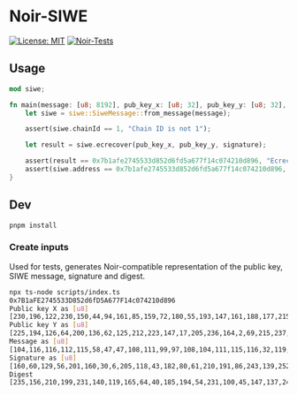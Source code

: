 # Noir-SIWE

[![License: MIT](https://img.shields.io/badge/License-MIT-yellow.svg)](https://opensource.org/licenses/MIT)
[![Noir-Tests](https://github.com/pavlovdog/noir-siwe/actions/workflows/noir.yaml/badge.svg)](https://github.com/pavlovdog/noir-siwe/actions/workflows/noir.yaml)

## Usage


```rust
mod siwe;

fn main(message: [u8; 8192], pub_key_x: [u8; 32], pub_key_y: [u8; 32], signature: [u8; 64]) {
    let siwe = siwe::SiweMessage::from_message(message);

    assert(siwe.chainId == 1, "Chain ID is not 1");

    let result = siwe.ecrecover(pub_key_x, pub_key_y, signature);

    assert(result == 0x7b1afe2745533d852d6fd5a677f14c074210d896, "Ecrecover failed");
    assert(siwe.address == 0x7b1afe2745533d852d6fd5a677f14c074210d896, "Address is not correct");
}

```

## Dev

```
pnpm install
```

### Create inputs

Used for tests, generates Noir-compatible representation of the public key, SIWE message, signature and digest.

```bash
npx ts-node scripts/index.ts                     
0x7B1aFE2745533D852d6fD5A677F14c074210d896
Public key X as [u8]
[230,196,122,230,150,44,94,161,85,159,72,180,55,193,147,161,188,177,215,45,8,215,93,116,59,163,203,251,142,122,251,235]
Public key Y as [u8]
[225,194,126,64,200,136,62,125,212,223,147,17,205,236,164,2,69,215,237,231,70,186,13,114,120,175,17,166,228,38,235,156]
Message as [u8]
[104,116,116,112,115,58,47,47,108,111,99,97,108,104,111,115,116,32,119,97,110,116,115,32,121,111,117,32,116,111,32,115,105,103,110,32,105,110,32,119,105,116,104,32,121,111,117,114,32,69,116,104,101,114,101,117,109,32,97,99,99,111,117,110,116,58,10,48,120,55,66,49,97,70,69,50,55,52,53,53,51,51,68,56,53,50,100,54,102,68,53,65,54,55,55,70,49,52,99,48,55,52,50,49,48,100,56,57,54,10,10,83,105,103,110,32,105,110,32,119,105,116,104,32,69,116,104,101,114,101,117,109,32,116,111,32,116,104,101,32,97,112,112,46,10,10,85,82,73,58,32,104,116,116,112,58,47,47,108,111,99,97,108,104,111,115,116,58,51,48,48,48,10,86,101,114,115,105,111,110,58,32,49,10,67,104,97,105,110,32,73,68,58,32,49,10,78,111,110,99,101,58,32,57,101,101,49,55,100,54,102,98,54,54,51,48,50,102,55,55,52,56,53,102,101,101,101,51,53,52,50,98,49,50,100,52,49,50,53,56,49,100,50,56,52,99,101,53,98,51,49,48,102,49,51,57,51,57,55,51,50,51,57,56,101,56,57,98,48,49,101,97,55,52,102,51,101,51,54,51,98,52,56,49,53,98,99,54,102,56,55,99,102,49,56,55,54,55,53,10,73,115,115,117,101,100,32,65,116,58,32,50,48,50,52,45,49,50,45,50,54,84,49,57,58,49,57,58,52,51,46,55,56,52,90]
Signature as [u8]
[160,60,129,56,201,160,30,6,205,118,43,182,80,61,210,191,86,243,139,252,212,53,133,9,36,121,76,63,153,147,29,115,83,167,254,235,16,137,89,180,86,252,98,219,96,5,98,139,248,179,220,47,219,38,104,85,9,30,255,150,188,117,153,69]
Digest
[235,156,210,199,231,140,119,165,64,40,185,194,54,231,100,45,147,137,247,46,150,186,205,219,72,209,142,223,221,152,49,187]
```